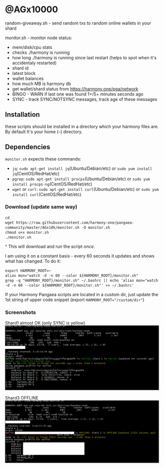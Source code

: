# @AGx10000

random-giveaway.sh  - send random txs to random online wallets in your shard

monitor.sh - monitor node status:
 * mem/disk/cpu stats
 * checks ./harmony is running
 * how long ./harmony is running since last restart (helps to spot when it's accidentaly restarted)
 * shard id
 * latest block
 * wallet balances
 * how much MB is harmony db
 * get wallet/shard status from https://harmony.one/pga/network
 * BINGO - WARN if last one was found 1+/5+ minutes seconds ago
 * SYNC - track SYNC/NOTSYNC messages, track age of these messages

## Installation
these scripts should be installed in a directory which your harmony files are. By default It's your home (`~`) directory.

## Dependencies
`monitor.sh` expects these commands:
 * `jq`: `sudo apt-get install jq`(Ubuntu/Debian/etc) or `sudo yum install jq`(CentOS/RedHat/etc)
 * `pgrep`: `sudo apt-get install procps`(Ubuntu/Debian/etc) or `sudo yum install procps-ng`(CentOS/RedHat/etc)
 * `wget` or `curl`: `sudo apt-get install curl`(Ubuntu/Debian/etc) or `sudo yum install curl`(CentOS/RedHat/etc)


### Download (update same way)
```shell
cd
wget https://raw.githubusercontent.com/harmony-one/pangaea-community/master/AGx10k/monitor.sh -O monitor.sh
chmod u+x monitor.sh
./monitor.sh
```
^ This will download and run the script *once*.

I am using it on a constant basis - every 60 seconds it updates and shows what has changed. To do it:
```shell
export HARMONY_ROOT=~
alias mon="watch -d -n 60 --color ${HARMONY_ROOT}/monitor.sh"
grep -q "HARMONY_ROOT}/monitor.sh" ~/.bashrc || echo 'alias mon="watch -d -n 60 --color ${HARMONY_ROOT}/monitor.sh"' >> ~/.bashrc'
```
If your Harmony Pangaea scripts are located in a custom dir, just update the 1st string of upper code snippet (export `HARMONY_ROOT="/custom/dir"`)


### Screenshots
Shard1 almost OK (only SYNC is yellow)
![Shard1 example](monitor-shard1-example.png)

Shard3 OFFLINE
![Shard3 OFFLINE example](monitor-shard3-OFFLINE-example.png)
